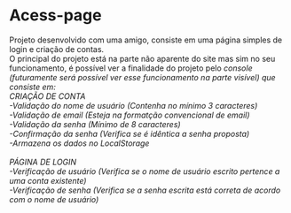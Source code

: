 # Acess-page
 Projeto desenvolvido com uma amigo, consiste em uma página simples de login e criação de contas.<br>
 O principal do projeto está na parte não aparente do site mas sim no seu funcionamento, é possível ver a finalidade do projeto pelo <em>console<em> (futuramente será possível ver esse funcionamento na parte visível) que consiste em:
 <br>CRIAÇÃO DE CONTA<br>
 -Validação do nome de usuário (Contenha no mínimo 3 caracteres)<br>
 -Validação de email (Esteja na formatção convencional de email)<br>
 -Validação da senha (Mínimo de 8 caracteres)<br>
 -Confirmação da senha (Verifica se é idêntica a senha proposta)<br>
 -Armazena os dados no LocalStorage<br>
 <br>PÁGINA DE LOGIN<br>
 -Verificação de usuário (Verifica se o nome de usuário escrito pertence a uma conta existente)<br>
 -Verificação de senha (Verifica se a senha escrita está correta de acordo com o nome de usuário)<br>
